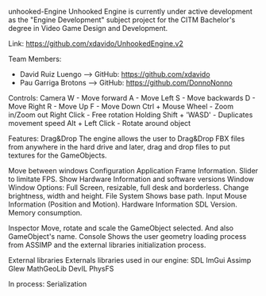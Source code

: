 unhooked-Engine
Unhooked Engine is currently under active development as the "Engine Development" subject project for the CITM Bachelor's degree in Video Game Design and Development.

Link: https://github.com/xdavido/UnhookedEngine.v2


Team Members: 
- David Ruiz Luengo --> GitHub: https://github.com/xdavido
- Pau Garriga Brotons --> GitHub: https://github.com/DonnoNonno

Controls: 
Camera
W - Move forward
A - Move Left
S - Move backwards
D - Move Right
R - Move Up
F - Move Down
Ctrl + Mouse Wheel - Zoom in/Zoom out
Right Click - Free rotation
Holding Shift + 'WASD' - Duplicates movement speed
Alt + Left Click - Rotate around object

Features:
Drag&Drop
The engine allows the user to Drag&Drop FBX files from anywhere in the hard drive and later, drag and drop files to put textures for the GameObjects.

Move between windows
Configuration
Application
Frame Information.
Slider to limitate FPS.
Show Hardware Information and software versions
Window
Window Options:
Full Screen, resizable, full desk and borderless.
Change brightness, width and height.
File System
Shows base path.
Input
Mouse Information (Position and Motion).
Hardware Information
SDL Version.
Memory consumption.

Inspector
Move, rotate and scale the GameObject selected. And also GameObject's name.
Console
Shows the user geometry loading process from ASSIMP and the external libraries initialization process.

External libraries
Externals libraries used in our engine:
SDL
ImGui
Assimp
Glew
MathGeoLib
DevIL
PhysFS

In process:
Serialization
